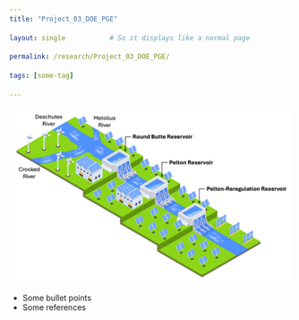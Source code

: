```yaml
---
title: "Project_03_DOE_PGE"

layout: single           # So it displays like a normal page

permalink: /research/Project_03_DOE_PGE/ 

tags: [some-tag]

---
```

![An Example GIF](/assets/images/Project_03_Fig01_Title.gif)

- Some bullet points
- Some references
